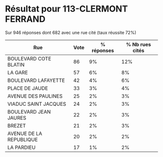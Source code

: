 # Résultat pour 113-CLERMONT FERRAND

Sur 946 réponses dont 682 avec une rue cité (taux réussite 72%)

| Rue | Vote | % réponses | % Nb rues cités|
|-----|------|------------|----------------|
| BOULEVARD COTE BLATIN | 86 | 9% | 12%|
| LA GARE | 57 | 6% | 8%|
| BOULEVARD LAFAYETTE | 42 | 4% | 6%|
| PLACE DE JAUDE | 33 | 3% | 4%|
| AVENUE DES PAULINES | 25 | 2% | 3%|
| VIADUC SAINT JACQUES | 24 | 2% | 3%|
| BOULEVARD JEAN JAURES | 22 | 2% | 3%|
| BREZET | 21 | 2% | 3%|
| AVENUE DE LA REPUBLIQUE | 20 | 2% | 2%|
| LA PARDIEU | 17 | 1% | 2%|
